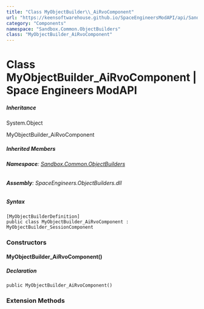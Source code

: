 ```yaml
---
title: "Class MyObjectBuilder\\_AiRvoComponent"
url: "https://keensoftwarehouse.github.io/SpaceEngineersModAPI/api/Sandbox.Common.ObjectBuilders.MyObjectBuilder_AiRvoComponent.html"
category: "Components"
namespace: "Sandbox.Common.ObjectBuilders"
class: "MyObjectBuilder_AiRvoComponent"
---
```


# Class MyObjectBuilder\_AiRvoComponent | Space Engineers ModAPI

##### Inheritance

System.Object

MyObjectBuilder\_AiRvoComponent

##### Inherited Members

###### **Namespace**: [Sandbox.Common.ObjectBuilders](https://keensoftwarehouse.github.io/SpaceEngineersModAPI/api/Sandbox.Common.ObjectBuilders.html)

###### **Assembly**: SpaceEngineers.ObjectBuilders.dll

##### Syntax

```
[MyObjectBuilderDefinition]
public class MyObjectBuilder_AiRvoComponent : MyObjectBuilder_SessionComponent
```

### Constructors

#### MyObjectBuilder\_AiRvoComponent()

##### Declaration

```
public MyObjectBuilder_AiRvoComponent()
```

### Extension Methods